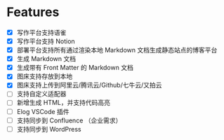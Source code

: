 # Features

- [x] 写作平台支持语雀
- [x] 写作平台支持 Notion
- [x] 部署平台支持所有通过渲染本地 Markdown 文档生成静态站点的博客平台
- [x] 生成 Markdown 文档
- [x] 生成带有 Front Matter 的 Markdown 文档
- [x] 图床支持存放到本地
- [x] 图床支持上传到阿里云/腾讯云/Github/七牛云/又拍云
- [ ] 支持自定义适配器
- [ ] 新增生成 HTML，并支持代码高亮
- [ ] Elog VSCode 插件
- [ ] 支持同步到 Confluence （企业需求）
- [ ] 支持同步到 WordPress
